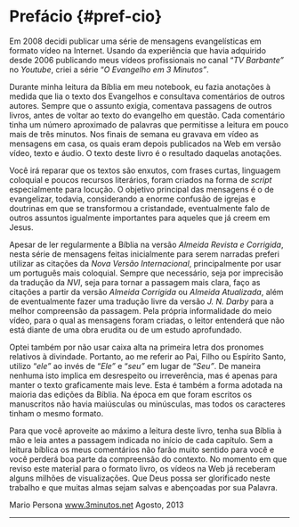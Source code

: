 # Prefácio {#pref-cio}

Em 2008 decidi publicar uma série de mensagens evangelísticas em formato vídeo na Internet. Usando da experiência que havia adquirido desde 2006 publicando meus vídeos profissionais no canal “_TV Barbante”_ no _Youtube_, criei a série “_O Evangelho em 3 Minutos”_.

Durante minha leitura da Bíblia em meu notebook, eu fazia anotações à medida que lia o texto dos Evangelhos e consultava comentários de outros autores. Sempre que o assunto exigia, comentava passagens de outros livros, antes de voltar ao texto do evangelho em questão. Cada comentário tinha um número aproximado de palavras que permitisse a leitura em pouco mais de três minutos. Nos finais de semana eu gravava em vídeo as mensagens em casa, os quais eram depois publicados na Web em versão vídeo, texto e áudio. O texto deste livro é o resultado daquelas anotações.

Você irá reparar que os textos são enxutos, com frases curtas, linguagem coloquial e poucos recursos literários, foram criados na forma de _script_ especialmente para locução. O objetivo principal das mensagens é o de evangelizar, todavia, considerando a enorme confusão de igrejas e doutrinas em que se transformou a cristandade, eventualmente falo de outros assuntos igualmente importantes para aqueles que já creem em Jesus.

Apesar de ler regularmente a Bíblia na versão _Almeida Revista e Corrigida_, nesta série de mensagens feitas inicialmente para serem narradas preferi utilizar as citações da _Nova Versão Internacional_, principalmente por usar um português mais coloquial. Sempre que necessário, seja por imprecisão da tradução da _NVI_, seja para tornar a passagem mais clara, faço as citações a partir da versão _Almeida Corrigida_ ou _Almeida Atualizada_, além de eventualmente fazer uma tradução livre da versão _J. N. Darby_ para a melhor compreensão da passagem. Pela própria informalidade do meio vídeo, para o qual as mensagens foram criadas, o leitor entenderá que não está diante de uma obra erudita ou de um estudo aprofundado.

Optei também por não usar caixa alta na primeira letra dos pronomes relativos à divindade. Portanto, ao me referir ao Pai, Filho ou Espírito Santo, utilizo “_ele”_ ao invés de “_Ele”_ e “_seu”_ em lugar de “_Seu”_. De maneira nenhuma isto implica em desrespeito ou irreverência, mas é apenas para manter o texto graficamente mais leve. Esta é também a forma adotada na maioria das edições da Bíblia. Na época em que foram escritos os manuscritos não havia maiúsculas ou minúsculas, mas todos os caracteres tinham o mesmo formato.

Para que você aproveite ao máximo a leitura deste livro, tenha sua Bíblia à mão e leia antes a passagem indicada no início de cada capítulo. Sem a leitura bíblica os meus comentários não farão muito sentido para você e você perderá boa parte da compreensão do contexto. No momento em que reviso este material para o formato livro, os vídeos na Web já receberam alguns milhões de visualizações. Que Deus possa ser glorificado neste trabalho e que muitas almas sejam salvas e abençoadas por sua Palavra.

Mario Persona www.3minutos.net Agosto, 2013

*****